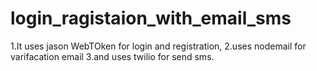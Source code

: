 # login_ragistaion_with_email_sms

1.It uses jason WebTOken for login and registration,
2.uses nodemail for varifacation email
3.and uses twilio for send sms.

